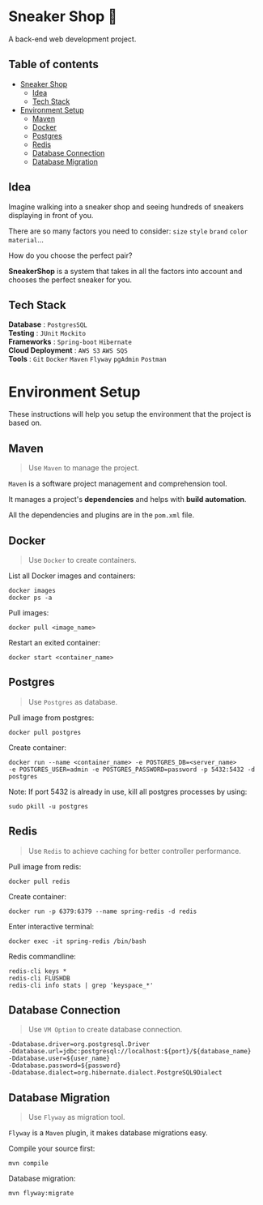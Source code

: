 # Sneaker Shop :athletic_shoe: 

A back-end web development project.

## Table of contents
* [Sneaker Shop](#sneaker-shop-athletic_shoe)     
  * [Idea](#idea)     
  * [Tech Stack](#tech-stack)       
* [Environment Setup](#environment-setup)    
  * [Maven](#maven)    
  * [Docker](#docker)  
  * [Postgres](#postgres)   
  * [Redis](#redis)
  * [Database Connection](#database-connection)  
  * [Database Migration](#database-migration)     

## Idea
Imagine walking into a sneaker shop and seeing hundreds of sneakers displaying in front of you.     

There are so many factors you need to consider: `size` `style` `brand` `color` `material`...   
     
How do you choose the perfect pair?         

**SneakerShop** is a system that takes in all the factors into account and chooses the perfect sneaker for you.

## Tech Stack

**Database** : `PostgresSQL`  
**Testing** : `JUnit` `Mockito`  
**Frameworks** : `Spring-boot` `Hibernate`   
**Cloud Deployment** : `AWS S3` `AWS SQS`   
**Tools** : `Git` `Docker` `Maven` `Flyway` `pgAdmin` `Postman`  

# Environment Setup
These instructions will help you setup the environment that the project is based on.    

## Maven    
>Use `Maven` to manage the project.     
>
`Maven` is a software project management and comprehension tool.   
 
It manages a project's **dependencies** and helps with **build automation**.

All the dependencies and plugins are in the `pom.xml` file.     

## Docker
>Use `Docker` to create containers.
>
List all Docker images and containers:

    docker images
    docker ps -a

Pull images: 
    
    docker pull <image_name>
    
Restart an exited container:
    
    docker start <container_name>

## Postgres
>Use `Postgres` as database.
>
Pull image from postgres:

    docker pull postgres

Create container: 
    
    docker run --name <container_name> -e POSTGRES_DB=<server_name> 
    -e POSTGRES_USER=admin -e POSTGRES_PASSWORD=password -p 5432:5432 -d postgres
    
Note: If port 5432 is already in use, kill all postgres processes by using:
    
    sudo pkill -u postgres


## Redis
>Use `Redis` to achieve caching for better controller performance.
>
Pull image from redis:

    docker pull redis
    
Create container: 

    docker run -p 6379:6379 --name spring-redis -d redis
    
Enter interactive terminal:

    docker exec -it spring-redis /bin/bash 
    
Redis commandline:

    redis-cli keys *
    redis-cli FLUSHDB
    redis-cli info stats | grep 'keyspace_*'

## Database Connection
>Use `VM Option` to create database connection.
>
    -Ddatabase.driver=org.postgresql.Driver
    -Ddatabase.url=jdbc:postgresql://localhost:${port}/${database_name}
    -Ddatabase.user=${user_name}
    -Ddatabase.password=${password}
    -Ddatabase.dialect=org.hibernate.dialect.PostgreSQL9Dialect

## Database Migration
>Use `Flyway` as migration tool.
>

`Flyway` is a `Maven` plugin, it makes database migrations easy.     

Compile your source first:  

    mvn compile
    
Database migration: 

    mvn flyway:migrate
    






